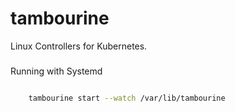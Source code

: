 # tambourine

Linux Controllers for Kubernetes.

### 

Running with Systemd 

```bash 

    tambourine start --watch /var/lib/tambourine

```